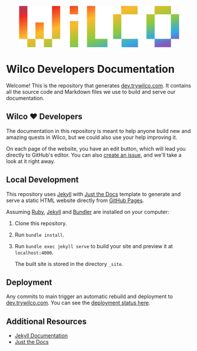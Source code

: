 <p align="center">
  <img src="/assets/images/logo.png">
</p>

# Wilco Developers Documentation

Welcome! This is the repository that generates [dev.trywilco.com](dev.trywilco.com). It contains all the source code and Markdown files we use to build and serve our documentation.

## Wilco ❤️ Developers

The documentation in this repository is meant to help anyone build new and amazing quests in Wilco, but we could also use your help improving it. 

On each page of the website, you have an edit button, which will lead you directly to GitHub's editor. You can also [create an issue](https://github.com/trywilco/wilco-docs/issues/new/choose), and we'll take a look at it right away.

## Local Development

This repository uses [Jekyll] with [Just the Docs] template to generate and serve a static HTML website directly from [GitHub Pages].

Assuming [Ruby], [Jekyll] and [Bundler] are installed on your computer:

1.  Clone this repository.

2.  Run `bundle install`.

3.  Run `bundle exec jekyll serve` to build your site and preview it at `localhost:4000`.

    The built site is stored in the directory `_site`.

## Deployment

Any commits to main trigger an automatic rebuild and deployment to [dev.trywilco.com](dev.trywilco.com). You can see the [deployment status here](https://github.com/trywilco/wilco-docs/deployments).

## Additional Resources
- [Jekyll Documentation]
- [Just the Docs]

[Jekyll]: https://jekyllrb.com
[Jekyll Documentation]: https://jekyllrb.com/docs/
[Just the Docs]: https://just-the-docs.github.io/just-the-docs/
[GitHub Pages]: https://docs.github.com/en/pages
[Ruby]: https://www.ruby-lang.org/en/documentation/installation/
[Bundler]: https://bundler.io
